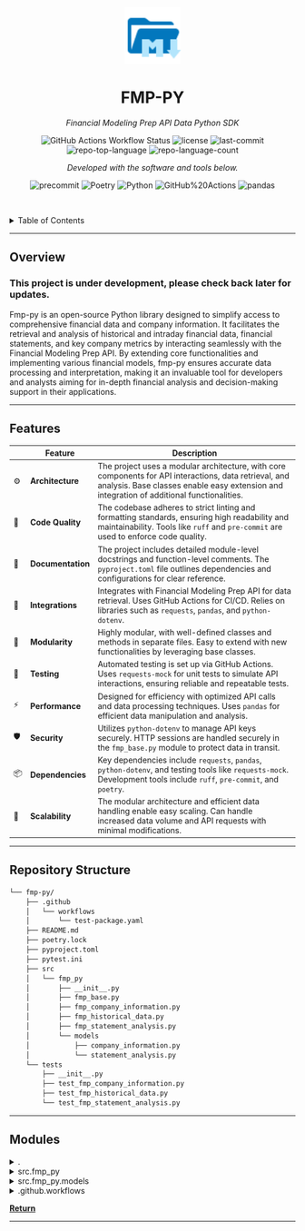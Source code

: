 <p align="center">
  <img src="https://raw.githubusercontent.com/PKief/vscode-material-icon-theme/ec559a9f6bfd399b82bb44393651661b08aaf7ba/icons/folder-markdown-open.svg" width="100" alt="project-logo">
</p>
<p align="center">
    <h1 align="center">FMP-PY</h1>
</p>
<p align="center">
    <em>Financial Modeling Prep API Data Python SDK</em>
</p>
<p align="center">
  <img alt="GitHub Actions Workflow Status" src="https://img.shields.io/github/actions/workflow/status/TexasCoding/py-alpaca-api/.github%2Fworkflows%2Ftest-package.yaml">
	<img src="https://img.shields.io/github/license/TexasCoding/fmp-py?style=flat-square&logo=opensourceinitiative&logoColor=white&color=0080ff" alt="license">
	<img src="https://img.shields.io/github/last-commit/TexasCoding/fmp-py?style=flat-square&logo=git&logoColor=white&color=0080ff" alt="last-commit">
	<img src="https://img.shields.io/github/languages/top/TexasCoding/fmp-py?style=flat-square&color=0080ff" alt="repo-top-language">
	<img src="https://img.shields.io/github/languages/count/TexasCoding/fmp-py?style=flat-square&color=0080ff" alt="repo-language-count">
<p>
<p align="center">
		<em>Developed with the software and tools below.</em>
</p>
<p align="center">
	<img src="https://img.shields.io/badge/precommit-FAB040.svg?style=flat-square&logo=pre-commit&logoColor=black" alt="precommit">
	<img src="https://img.shields.io/badge/Poetry-60A5FA.svg?style=flat-square&logo=Poetry&logoColor=white" alt="Poetry">
	<img src="https://img.shields.io/badge/Python-3776AB.svg?style=flat-square&logo=Python&logoColor=white" alt="Python">
	<img src="https://img.shields.io/badge/GitHub%20Actions-2088FF.svg?style=flat-square&logo=GitHub-Actions&logoColor=white" alt="GitHub%20Actions">
	<img src="https://img.shields.io/badge/pandas-150458.svg?style=flat-square&logo=pandas&logoColor=white" alt="pandas">
</p>

<br><!-- TABLE OF CONTENTS -->
<details>
  <summary>Table of Contents</summary><br>

- [ Overview](#-overview)
- [ Features](#-features)
- [ Repository Structure](#-repository-structure)
- [ Modules](#-modules)
- [ Getting Started](#-getting-started)
  - [ Installation](#-installation)
  - [ Usage](#-usage)
  - [ Tests](#-tests)
- [ Project Roadmap](#-project-roadmap)
- [ Contributing](#-contributing)
- [ License](#-license)
- [ Acknowledgments](#-acknowledgments)
</details>
<hr>

##  Overview

### This project is under development, please check back later for updates. 

Fmp-py is an open-source Python library designed to simplify access to comprehensive financial data and company information. It facilitates the retrieval and analysis of historical and intraday financial data, financial statements, and key company metrics by interacting seamlessly with the Financial Modeling Prep API. By extending core functionalities and implementing various financial models, fmp-py ensures accurate data processing and interpretation, making it an invaluable tool for developers and analysts aiming for in-depth financial analysis and decision-making support in their applications.

---

##  Features

|    |   Feature         | Description                                                                                           |
|----|-------------------|-------------------------------------------------------------------------------------------------------|
| ⚙️  | **Architecture**  | The project uses a modular architecture, with core components for API interactions, data retrieval, and analysis. Base classes enable easy extension and integration of additional functionalities. |
| 🔩 | **Code Quality**  | The codebase adheres to strict linting and formatting standards, ensuring high readability and maintainability. Tools like `ruff` and `pre-commit` are used to enforce code quality.    |
| 📄 | **Documentation** | The project includes detailed module-level docstrings and function-level comments. The `pyproject.toml` file outlines dependencies and configurations for clear reference.                |
| 🔌 | **Integrations**  | Integrates with Financial Modeling Prep API for data retrieval. Uses GitHub Actions for CI/CD. Relies on libraries such as `requests`, `pandas`, and `python-dotenv`.                      |
| 🧩 | **Modularity**    | Highly modular, with well-defined classes and methods in separate files. Easy to extend with new functionalities by leveraging base classes.                                       |
| 🧪 | **Testing**       | Automated testing is set up via GitHub Actions. Uses `requests-mock` for unit tests to simulate API interactions, ensuring reliable and repeatable tests.                               |
| ⚡️  | **Performance**   | Designed for efficiency with optimized API calls and data processing techniques. Uses `pandas` for efficient data manipulation and analysis.                                           |
| 🛡️ | **Security**      | Utilizes `python-dotenv` to manage API keys securely. HTTP sessions are handled securely in the `fmp_base.py` module to protect data in transit.                                      |
| 📦 | **Dependencies**  | Key dependencies include `requests`, `pandas`, `python-dotenv`, and testing tools like `requests-mock`. Development tools include `ruff`, `pre-commit`, and `poetry`.                |
| 🚀 | **Scalability**   | The modular architecture and efficient data handling enable easy scaling. Can handle increased data volume and API requests with minimal modifications.                                      |

---

##  Repository Structure

```sh
└── fmp-py/
    ├── .github
    │   └── workflows
    │       └── test-package.yaml
    ├── README.md
    ├── poetry.lock
    ├── pyproject.toml
    ├── pytest.ini
    ├── src
    │   └── fmp_py
    │       ├── __init__.py
    │       ├── fmp_base.py
    │       ├── fmp_company_information.py
    │       ├── fmp_historical_data.py
    │       ├── fmp_statement_analysis.py
    │       └── models
    │           ├── company_information.py
    │           └── statement_analysis.py
    └── tests
        ├── __init__.py
        ├── test_fmp_company_information.py
        ├── test_fmp_historical_data.py
        └── test_fmp_statement_analysis.py
```

---

##  Modules

<details closed><summary>.</summary>

| File                                                                               | Summary                                                                                                                                                                                                                                                                                                                            |
| ---                                                                                | ---                                                                                                                                                                                                                                                                                                                                |
| [pyproject.toml](https://github.com/TexasCoding/fmp-py/blob/master/pyproject.toml) | Defines the projects metadata, dependencies, and configurations for both development and testing. Specifies dependencies like requests, pandas, and python-dotenv, along with development tools such as ruff and pre-commit. Configures linting, formatting, and build system settings to ensure code quality and maintainability. |

</details>

<details closed><summary>src.fmp_py</summary>

| File                                                                                                                  | Summary                                                                                                                                                                                                                                                                                                                                                                                                                                                                                                                                                                                                                                                                                                                                                  |
| ---                                                                                                                   | ---                                                                                                                                                                                                                                                                                                                                                                                                                                                                                                                                                                                                                                                                                                                                                      |
| [fmp_historical_data.py](https://github.com/TexasCoding/fmp-py/blob/master/src/fmp_py/fmp_historical_data.py)         | Facilitate access to historical and intraday financial data, supporting various time intervals and date ranges. Enhance data with Volume Weighted Average Price (VWAP) calculations and standardized formatting. Integrate seamlessly with the repositorys architecture by extending FmpBase for consistent API interactions.                                                                                                                                                                                                                                                                                                                                                                                                                            |
| [fmp_statement_analysis.py](https://github.com/TexasCoding/fmp-py/blob/master/src/fmp_py/fmp_statement_analysis.py)   | The `fmp_statement_analysis.py` file defines the `FmpStatementAnalysis` class, which focuses on retrieving and processing financial statement analysis data, such as financial scores, ratios, and key metrics. This class acts as a bridge between raw financial data and its structured, meaningful interpretation, making it a critical component for applications or services requiring in-depth financial analysis. Positioned within the `fmp_py` module, this class leverages base functionalities from `fmp_base.py` and integrates several financial models, ensuring seamless data retrieval and manipulation aligned with the overall financial management and processing objectives of the repository.                                       |
| [fmp_company_information.py](https://github.com/TexasCoding/fmp-py/blob/master/src/fmp_py/fmp_company_information.py) | The `fmp_company_information.py` file is a part of the `fmp-py` repository, specifically within the `src/fmp_py` directory. This module is designed to handle company information within the context of the repositorys architecture. The primary purpose of this module is to define the `FmpCompanyInformation` class, which extends the base functionality provided by the `FmpBase` class. This class facilitates the retrieval and processing of various company-related data, including core information, market capitalization, and company profiles. By integrating these functionalities, the module supports the broader objectives of the repository, which include comprehensive data analysis and management for financial and market data. |
| [fmp_base.py](https://github.com/TexasCoding/fmp-py/blob/master/src/fmp_py/fmp_base.py)                               | Initialize the base functionality for interacting with the Financial Modeling Prep API, managing API keys, handling HTTP sessions, and executing GET requests. Essential for the repositorys architecture, enabling smooth communication with the API and serving as the foundation for other modules to retrieve financial data.                                                                                                                                                                                                                                                                                                                                                                                                                        |

</details>

<details closed><summary>src.fmp_py.models</summary>

| File                                                                                                                 | Summary                                                                                                                                                                                                                                                                 |
| ---                                                                                                                  | ---                                                                                                                                                                                                                                                                     |
| [statement_analysis.py](https://github.com/TexasCoding/fmp-py/blob/master/src/fmp_py/models/statement_analysis.py)   | Define financial metrics and key ratios related to company performance to facilitate comprehensive financial statement analysis within the repositorys architecture for enhanced decision-making.                                                                       |
| [company_information.py](https://github.com/TexasCoding/fmp-py/blob/master/src/fmp_py/models/company_information.py) | Model definitions for core company information, market capitalization, executive compensation, and company profiles essential for encapsulating and handling structured company data, supporting various functions and modules in the repositorys overall architecture. |

</details>

<details closed><summary>.github.workflows</summary>

| File                                                                                                       | Summary                                                                                                                                                                                                                                                                                                                              |
| ---                                                                                                        | ---                                                                                                                                                                                                                                                                                                                                  |
| [test-package.yaml](https://github.com/TexasCoding/fmp-py/blob/master/.github/workflows/test-package.yaml) | Automates the testing process for the repository by defining a GitHub Actions workflow. Ensures continuous integration with tasks such as running tests and verifying code quality whenever changes are pushed or pull requests are made. Facilitates rapid feedback and maintains code reliability within the development pipeline. |

</details>



[**Return**](#-overview)

---
